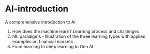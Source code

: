 # AI-introduction
A comprehensive introduction to AI
1. How does the machine learn? Learning process and challenges
2. ML paradigms - Illustration of the three learning types with applied examples on financial markets
3. From learning to deep learning to Gen AI
